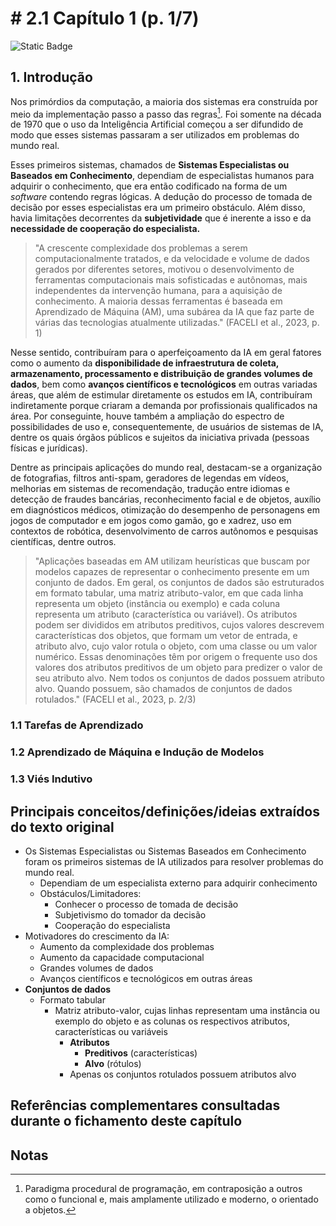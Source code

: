 # # 2.1 Capítulo 1 (p. 1/7)

![Static Badge](https://img.shields.io/badge/Status-Estudando-grey?labelColor=31A8B8)

## 1. Introdução

Nos primórdios da computação, a maioria dos sistemas era construída por meio da implementação passo a passo das regras[^1]. Foi somente na década de 1970 que o uso da Inteligência Artificial começou a ser difundido de modo que esses sistemas passaram a ser utilizados em problemas do mundo real.

Esses primeiros sistemas, chamados de **Sistemas Especialistas ou Baseados em Conhecimento**, dependiam de especialistas humanos para adquirir o conhecimento, que era então codificado na forma de um *software* contendo regras lógicas. A dedução do processo de tomada de decisão por esses especialistas era um primeiro obstáculo. Além disso, havia limitações decorrentes da **subjetividade** que é inerente a isso e da **necessidade de cooperação do especialista.**

>"A crescente complexidade dos problemas a serem computacionalmente tratados, e da velocidade e volume de dados gerados por diferentes setores, motivou o desenvolvimento de ferramentas computacionais mais sofisticadas e autônomas, mais independentes da intervenção humana, para a aquisição de conhecimento. A maioria dessas ferramentas é baseada em Aprendizado de Máquina (AM), uma subárea da IA que faz parte de várias das tecnologias atualmente utilizadas." (FACELI et al., 2023, p. 1)

Nesse sentido, contribuíram para o aperfeiçoamento da IA em geral fatores como o aumento da **disponibilidade de infraestrutura de coleta, armazenamento, processamento e distribuição de grandes volumes de dados**, bem como **avanços científicos e tecnológicos** em outras variadas áreas, que além de estimular diretamente os estudos em IA, contribuíram indiretamente porque criaram a demanda por profissionais qualificados na área. Por conseguinte, houve também a ampliação do espectro de possibilidades de uso e, consequentemente, de usuários de sistemas de IA, dentre os quais órgãos públicos e sujeitos da iniciativa privada (pessoas físicas e jurídicas).

Dentre as principais aplicações do mundo real, destacam-se a organização de fotografias, filtros anti-spam, geradores de legendas em vídeos, melhorias em sistemas de recomendação, tradução entre idiomas e detecção de fraudes bancárias, reconhecimento facial e de objetos, auxílio em diagnósticos médicos, otimização do desempenho de personagens em jogos de computador e em jogos como gamão, go e xadrez, uso em contextos de robótica, desenvolvimento de carros autônomos e pesquisas científicas, dentre outros.

>"Aplicações baseadas em AM utilizam heurísticas que buscam por modelos capazes de representar o conhecimento presente em um conjunto de dados. Em geral, os conjuntos de dados são estruturados em formato tabular, uma matriz atributo-valor, em que cada linha representa um objeto (instância ou exemplo) e cada coluna representa um atributo (característica ou variável). Os atributos podem ser divididos em atributos preditivos, cujos valores descrevem características dos objetos, que formam um vetor de entrada, e atributo alvo, cujo valor rotula o objeto, com uma classe ou um valor numérico. Essas denominações têm por origem o frequente uso dos valores dos atributos preditivos de um objeto para predizer o valor de seu atributo alvo. Nem todos os conjuntos de dados possuem atributo alvo. Quando possuem, são chamados de conjuntos de dados rotulados." (FACELI et al., 2023, p. 2/3)

### 1.1 Tarefas de Aprendizado

### 1.2 Aprendizado de Máquina e Indução de Modelos

### 1.3 Viés Indutivo

## Principais conceitos/definições/ideias extraídos do texto original

- Os Sistemas Especialistas ou Sistemas Baseados em Conhecimento foram os primeiros sistemas de IA utilizados para resolver problemas do mundo real.
  - Dependiam de um especialista externo para adquirir conhecimento
  - Obstáculos/Limitadores:
    - Conhecer o processo de tomada de decisão
    - Subjetivismo do tomador da decisão
    - Cooperação do especialista
- Motivadores do crescimento da IA:
  - Aumento da complexidade dos problemas
  - Aumento da capacidade computacional
  - Grandes volumes de dados
  - Avanços científicos e tecnológicos em outras áreas
- **Conjuntos de dados**
  - Formato tabular
    - Matriz atributo-valor, cujas linhas representam uma instância ou exemplo do objeto e as colunas os respectivos atributos, características ou variáveis
      - **Atributos**
        - **Preditivos** (características)
        - **Alvo** (rótulos)
      - Apenas os conjuntos rotulados possuem atributos alvo

## Referências complementares consultadas durante o fichamento deste capítulo

## Notas

[^1]: Paradigma procedural de programação, em contraposição a outros como o funcional e, mais amplamente utilizado e moderno, o orientado a objetos.
